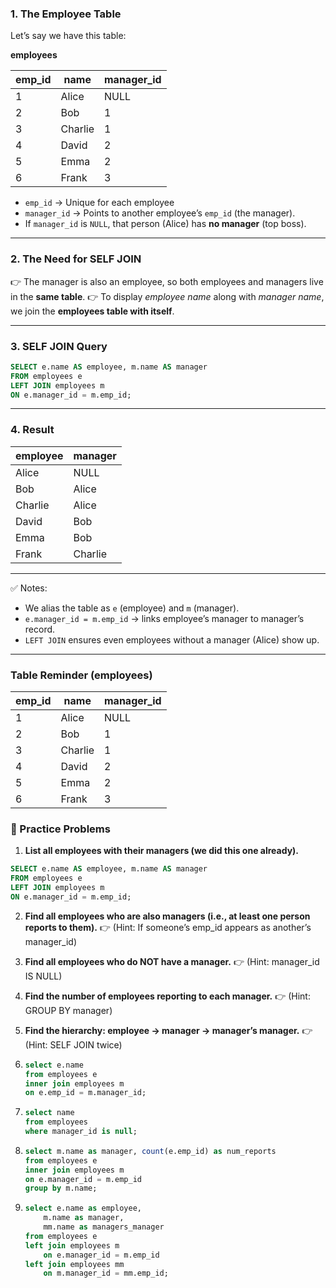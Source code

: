 ### 1. The Employee Table

Let’s say we have this table:

**employees**

| emp\_id | name    | manager\_id |
| ------- | ------- | ----------- |
| 1       | Alice   | NULL        |
| 2       | Bob     | 1           |
| 3       | Charlie | 1           |
| 4       | David   | 2           |
| 5       | Emma    | 2           |
| 6       | Frank   | 3           |

* `emp_id` → Unique for each employee
* `manager_id` → Points to another employee’s `emp_id` (the manager).
* If `manager_id` is `NULL`, that person (Alice) has **no manager** (top boss).

---

### 2. The Need for SELF JOIN

👉 The manager is also an employee, so both employees and managers live in the **same table**.
👉 To display *employee name* along with *manager name*, we join the **employees table with itself**.

---

### 3. SELF JOIN Query

```sql
SELECT e.name AS employee, m.name AS manager
FROM employees e
LEFT JOIN employees m
ON e.manager_id = m.emp_id;
```

---

### 4. Result

| employee | manager |
| -------- | ------- |
| Alice    | NULL    |
| Bob      | Alice   |
| Charlie  | Alice   |
| David    | Bob     |
| Emma     | Bob     |
| Frank    | Charlie |

---

✅ Notes:

* We alias the table as `e` (employee) and `m` (manager).
* `e.manager_id = m.emp_id` → links employee’s manager to manager’s record.
* `LEFT JOIN` ensures even employees without a manager (Alice) show up.

---

### Table Reminder (employees)

| emp\_id | name    | manager\_id |
| ------- | ------- | ----------- |
| 1       | Alice   | NULL        |
| 2       | Bob     | 1           |
| 3       | Charlie | 1           |
| 4       | David   | 2           |
| 5       | Emma    | 2           |
| 6       | Frank   | 3           |

### 📝 Practice Problems

1. **List all employees with their managers (we did this one already).**

```sql
SELECT e.name AS employee, m.name AS manager
FROM employees e
LEFT JOIN employees m
ON e.manager_id = m.emp_id;
```

2. **Find all employees who are also managers (i.e., at least one person reports to them).**
   👉 (Hint: If someone’s emp\_id appears as another’s manager\_id)

3. **Find all employees who do NOT have a manager.**
   👉 (Hint: manager\_id IS NULL)

4. **Find the number of employees reporting to each manager.**
   👉 (Hint: GROUP BY manager)

5. **Find the hierarchy: employee → manager → manager’s manager.**
   👉 (Hint: SELF JOIN twice)


2. ```sql
   select e.name 
   from employees e 
   inner join employees m 
   on e.emp_id = m.manager_id;
   ```

3. ```sql
   select name 
   from employees 
   where manager_id is null;
   ```

4. ```sql
   select m.name as manager, count(e.emp_id) as num_reports
   from employees e
   inner join employees m
   on e.manager_id = m.emp_id
   group by m.name;
   ```

5. ```sql
   select e.name as employee, 
       m.name as manager, 
       mm.name as managers_manager
   from employees e
   left join employees m 
       on e.manager_id = m.emp_id
   left join employees mm
       on m.manager_id = mm.emp_id;
   ```
